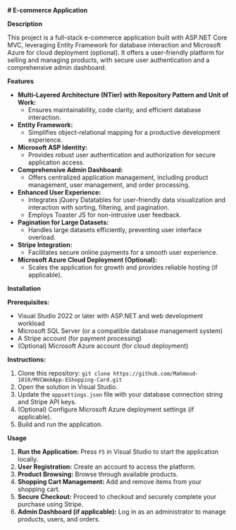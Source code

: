 **# E-commerce Application**

**Description**

This project is a full-stack e-commerce application built with ASP.NET Core MVC, leveraging Entity Framework for database interaction and Microsoft Azure for cloud deployment (optional). It offers a user-friendly platform for selling and managing products, with secure user authentication and a comprehensive admin dashboard.

**Features**

-   **Multi-Layered Architecture (NTier) with Repository Pattern and Unit of Work:**
    -   Ensures maintainability, code clarity, and efficient database interaction.
-   **Entity Framework:**
    -   Simplifies object-relational mapping for a productive development experience.
-   **Microsoft ASP Identity:**
    -   Provides robust user authentication and authorization for secure application access.
-   **Comprehensive Admin Dashboard:**
    -   Offers centralized application management, including product management, user management, and order processing.
-   **Enhanced User Experience:**
    -   Integrates jQuery Datatables for user-friendly data visualization and interaction with sorting, filtering, and pagination.
    -   Employs Toaster JS for non-intrusive user feedback.
-   **Pagination for Large Datasets:**
    -   Handles large datasets efficiently, preventing user interface overload.
-   **Stripe Integration:**
    -   Facilitates secure online payments for a smooth user experience.
-   **Microsoft Azure Cloud Deployment (Optional):**
    -   Scales the application for growth and provides reliable hosting (if applicable).

**Installation**

**Prerequisites:**

-   Visual Studio 2022 or later with ASP.NET and web development workload
-   Microsoft SQL Server (or a compatible database management system)
-   A Stripe account (for payment processing)
-   (Optional) Microsoft Azure account (for cloud deployment)

**Instructions:**

1.  Clone this repository:  `git clone https://github.com/Mahmoud-1010/MVCWebApp-EShopping-Card.git`
2.  Open the solution in Visual Studio.
3.  Update the `appsettings.json` file with your database connection string and Stripe API keys.
4.  (Optional) Configure Microsoft Azure deployment settings (if applicable).
5.  Build and run the application.

**Usage**

1.  **Run the Application:** Press `F5` in Visual Studio to start the application locally.
2.  **User Registration:** Create an account to access the platform.
3.  **Product Browsing:** Browse through available products.
4.  **Shopping Cart Management:** Add and remove items from your shopping cart.
5.  **Secure Checkout:** Proceed to checkout and securely complete your purchase using Stripe.
6.  **Admin Dashboard (if applicable):** Log in as an administrator to manage products, users, and orders.
